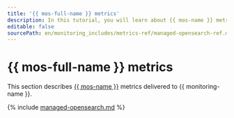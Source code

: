 ```yaml
---
title: '{{ mos-full-name }} metrics'
description: In this tutorial, you will learn about {{ mos-name }} metrics.
editable: false
sourcePath: en/monitoring_includes/metrics-ref/managed-opensearch-ref.md
---
```


# {{ mos-full-name }} metrics

This section describes [{{ mos-name }}](../../managed-opensearch/) metrics delivered to {{ monitoring-name }}.

{% include [managed-opensearch.md](../../_includes/monitoring/metrics-ref/managed-opensearch.md) %}